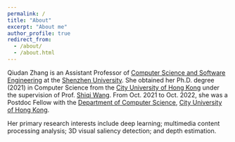 ```yaml
---
permalink: /
title: "About"
excerpt: "About me"
author_profile: true
redirect_from: 
  - /about/
  - /about.html
---
```


Qiudan Zhang is an Assistant Professor of [Computer Science and Software Engineering](https://csse.szu.edu.cn/) at the [Shenzhen University](https://www.szu.edu.cn/). She obtained her Ph.D. degree (2021) in Computer Science from the [City University of Hong Kong](https://www.cityu.edu.hk/) under the supervision of Prof. [Shiqi Wang](https://www.cs.cityu.edu.hk/~shiqwang/index.html). From Oct. 2021 to Oct. 2022, she was a Postdoc Fellow with the [Department of Computer Science](https://www.cs.cityu.edu.hk/), [City University of Hong Kong](https://www.cityu.edu.hk/). 

Her primary research interests include deep learning; multimedia content processing analysis; 3D visual saliency detection; and depth estimation.
